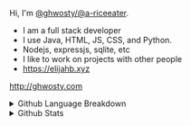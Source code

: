 <!--**ghwosty/ghwosty** is a ✨ _special_ ✨ repository because its `README.md` (this file) appears on your GitHub profile. -->
  Hi, I'm [@ghwosty/@a-riceeater](https://github.com/a-riceeater).
  - I am a full stack developer
  - I use Java, HTML, JS, CSS, and Python.
  - Nodejs, expressjs, sqlite, etc
  - I like to work on projects with other people
  - https://elijahb.xyz

  http://ghwosty.com
<details>
<summary>Github Language Breakdown</summary>
<br>

![](https://github-readme-stats.vercel.app/api/top-langs/?username=a-riceeater&theme=tokyonight)

</details>

<details>
<summary>Github Stats</summary>
<br>

![](https://github-readme-stats.vercel.app/api?username=a-riceeater&hide=stars&count_private=true&show_icons=true&theme=tokyonight)

</details>

